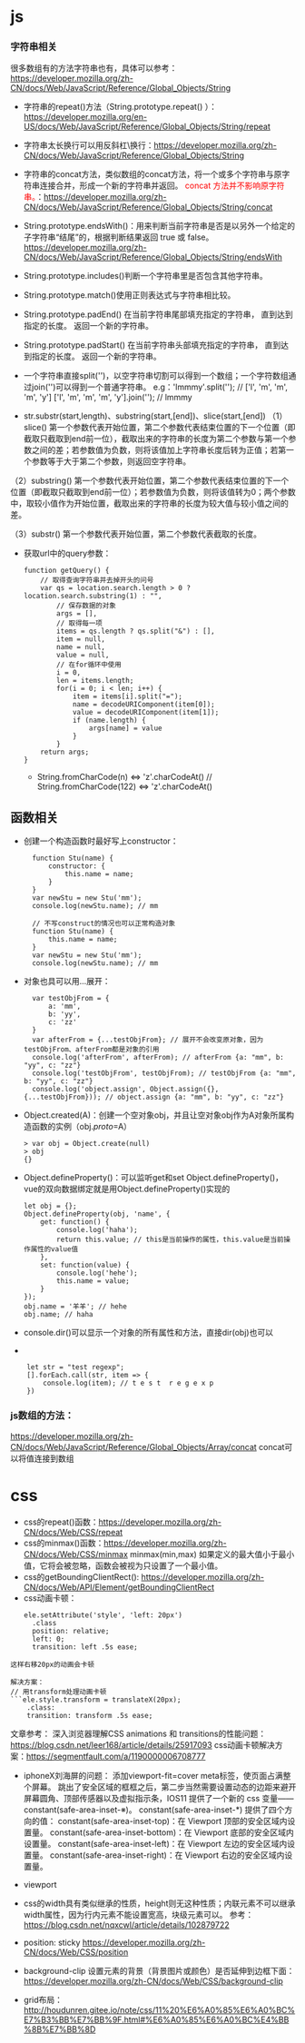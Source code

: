 # js
### 字符串相关
很多数组有的方法字符串也有，具体可以参考：https://developer.mozilla.org/zh-CN/docs/Web/JavaScript/Reference/Global_Objects/String
* 字符串的repeat()方法（String.prototype.repeat()
）：https://developer.mozilla.org/en-US/docs/Web/JavaScript/Reference/Global_Objects/String/repeat
* 字符串太长换行可以用反斜杠\换行：https://developer.mozilla.org/zh-CN/docs/Web/JavaScript/Reference/Global_Objects/String
* 字符串的concat方法，类似数组的concat方法，将一个或多个字符串与原字符串连接合并，形成一个新的字符串并返回。 <font color="red">concat 方法并不影响原字符串。</font>：https://developer.mozilla.org/zh-CN/docs/Web/JavaScript/Reference/Global_Objects/String/concat
* String.prototype.endsWith()：用来判断当前字符串是否是以另外一个给定的子字符串“结尾”的，根据判断结果返回 true 或 false。https://developer.mozilla.org/zh-CN/docs/Web/JavaScript/Reference/Global_Objects/String/endsWith
* String.prototype.includes()判断一个字符串里是否包含其他字符串。
* String.prototype.match()使用正则表达式与字符串相比较。
* String.prototype.padEnd()
在当前字符串尾部填充指定的字符串， 直到达到指定的长度。 返回一个新的字符串。
* String.prototype.padStart()
在当前字符串头部填充指定的字符串， 直到达到指定的长度。 返回一个新的字符串。
* 一个字符串直接split('')，以空字符串切割可以得到一个数组；一个字符数组通过join('')可以得到一个普通字符串。
  e.g：'lmmmy'.split(''); // ['l', 'm', 'm', 'm', 'y']
  ['l', 'm', 'm', 'm', 'y'].join(''); // lmmmy

* str.substr(start,length)、substring(start,[end])、slice(start,[end])
（1）slice() 第一个参数代表开始位置，第二个参数代表结束位置的下一个位置（即截取只截取到end前一位），截取出来的字符串的长度为第二个参数与第一个参数之间的差；若参数值为负数，则将该值加上字符串长度后转为正值；若第一个参数等于大于第二个参数，则返回空字符串。

（2）substring() 第一个参数代表开始位置，第二个参数代表结束位置的下一个位置（即截取只截取到end前一位）；若参数值为负数，则将该值转为0；两个参数中，取较小值作为开始位置，截取出来的字符串的长度为较大值与较小值之间的差。

（3）substr() 第一个参数代表开始位置，第二个参数代表截取的长度。

* 获取url中的query参数：
    ```
    function getQuery() {
        // 取得查询字符串并去掉开头的问号
        var qs = location.search.length > 0 ? location.search.substring(1) : "",
            // 保存数据的对象
            args = [],
            // 取得每一项
            items = qs.length ? qs.split("&") : [],
            item = null,
            name = null,
            value = null,
            // 在for循环中使用
            i = 0,
            len = items.length;
            for(i = 0; i < len; i++) {
                item = items[i].split("=");
                name = decodeURIComponent(item[0]);
                value = decodeURIComponent(item[1]);
                if (name.length) {
                    args[name] = value
                }
            }
        return args;
    }
    ```
  * String.fromCharCode(n) <=> 'z'.charCodeAt() //  String.fromCharCode(122) <=> 'z'.charCodeAt()

## 函数相关
* 创建一个构造函数时最好写上constructor：
  ```
    function Stu(name) {
        constructor: {
            this.name = name;
        }
    }
    var newStu = new Stu('mm');
    console.log(newStu.name); // mm
  ```
  ```
    // 不写construct的情况也可以正常构造对象
    function Stu(name) {
        this.name = name;
    }
    var newStu = new Stu('mm');
    console.log(newStu.name); // mm
  ```
* 对象也具可以用...展开：
  ```
    var testObjFrom = {
        a: 'mm',
        b: 'yy',
        c: 'zz'
    }
    var afterFrom = {...testObjFrom}; // 展开不会改变原对象，因为testObjFrom、afterFrom都是对象的引用
    console.log('afterFrom', afterFrom); // afterFrom {a: "mm", b: "yy", c: "zz"}
    console.log('testObjFrom', testObjFrom); // testObjFrom {a: "mm", b: "yy", c: "zz"}
    console.log('object.assign', Object.assign({}, {...testObjFrom})); // object.assign {a: "mm", b: "yy", c: "zz"}
  ```

* Object.created(A)：创建一个空对象obj，并且让空对象obj作为A对象所属构造函数的实例（obj._proto_=A）
  ```
  > var obj = Object.create(null)
  > obj
  {}
  ```

*  Object.defineProperty()：可以监听get和set
    Object.defineProperty()，vue的双向数据绑定就是用Object.defineProperty()实现的
    ```
    let obj = {};
    Object.defineProperty(obj, 'name', {
        get: function() {
            console.log('haha');
            return this.value; // this是当前操作的属性，this.value是当前操作属性的value值
        },
        set: function(value) {
            console.log('hehe');
            this.name = value;
        }
    });
    obj.name = '羊羊'; // hehe
    obj.name; // haha
    ```

* console.dir()可以显示一个对象的所有属性和方法，直接dir(obj)也可以
* 
```
    let str = "test regexp";
    [].forEach.call(str, item => {
        console.log(item); // t e s t  r e g e x p
    })
```

### js数组的方法：
https://developer.mozilla.org/zh-CN/docs/Web/JavaScript/Reference/Global_Objects/Array/concat
concat可以将值连接到数组
# css
* css的repeat()函数：https://developer.mozilla.org/zh-CN/docs/Web/CSS/repeat
* css的minmax()函数：https://developer.mozilla.org/zh-CN/docs/Web/CSS/minmax
minmax(min,max)
如果定义的最大值小于最小值，它将会被忽略，函数会被视为只设置了一个最小值。
* css的getBoundingClientRect(): https://developer.mozilla.org/zh-CN/docs/Web/API/Element/getBoundingClientRect
* css动画卡顿：
  ```
  ele.setAttribute('style', 'left: 20px')
    .class
    position: relative;
    left: 0;
    transition: left .5s ease;
```
这样右移20px的动画会卡顿

解决方案：
// 用transform处理动画卡顿
```ele.style.transform = translateX(20px);
    .class:
    transition: transform .5s ease;
```
文章参考：
深入浏览器理解CSS animations 和 transitions的性能问题：https://blog.csdn.net/leer168/article/details/25917093
 css动画卡顿解决方案：https://segmentfault.com/a/1190000006708777
 * iphoneX刘海屏的问题：
    添加viewport-fit=cover meta标签，使页面占满整个屏幕。
    跳出了安全区域的框框之后，第二步当然需要设置动态的边距来避开屏幕圆角、顶部传感器以及虚拟指示条，IOS11 提供了一个新的 css 变量——constant(safe-area-inset-※)。
    constant(safe-area-inset-*) 提供了四个方向的值：
    constant(safe-area-inset-top)：在 Viewport 顶部的安全区域内设置量。
    constant(safe-area-inset-bottom)：在 Viewport 底部的安全区域内设置量。
    constant(safe-area-inset-left)：在 Viewport 左边的安全区域内设置量。
    constant(safe-area-inset-right)：在 Viewport 右边的安全区域内设置量。

* viewport
* css的width具有类似继承的性质，height则无这种性质；内联元素不可以继承width属性，因为行内元素不能设置宽高，块级元素可以。
  参考：https://blog.csdn.net/nqxcwl/article/details/102879722
* position: sticky
  https://developer.mozilla.org/zh-CN/docs/Web/CSS/position
* background-clip  设置元素的背景（背景图片或颜色）是否延伸到边框下面：https://developer.mozilla.org/zh-CN/docs/Web/CSS/background-clip
* grid布局：http://houdunren.gitee.io/note/css/11%20%E6%A0%85%E6%A0%BC%E7%B3%BB%E7%BB%9F.html#%E6%A0%85%E6%A0%BC%E4%BB%8B%E7%BB%8D